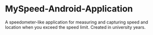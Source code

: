 # MySpeed-Android-Application
A speedometer-like application for measuring and capturing speed and location when you exceed the speed limit.
Created in university years.
